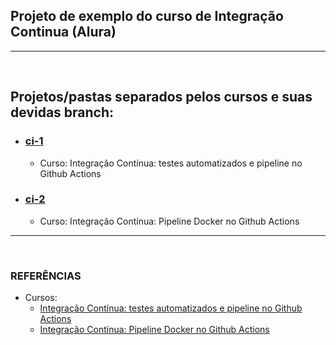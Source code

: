 ## Projeto de exemplo do curso de Integração Continua (Alura)
---
<br>


## Projetos/pastas separados pelos cursos e suas devidas branch:
- ### [ci-1](https://github.com/TomazWill/ci-alura/tree/ci1)
  - Curso: Integração Contínua: testes automatizados e pipeline no Github Actions
  
- ### [ci-2](https://github.com/TomazWill/ci-alura/tree/ci2)
  - Curso: Integração Contínua: Pipeline Docker no Github Actions



---
<br>


###	**REFERÊNCIAS**
- Cursos: <br>
  - [Integração Contínua: testes automatizados e pipeline no Github Actions](https://cursos.alura.com.br/course/integracao-continua-testes-automatizados-pipeline-github-actions "Integração Contínua: testes automatizados e pipeline no Github Actions")
  - [Integração Contínua: Pipeline Docker no Github Actions](https://cursos.alura.com.br/course/integracao-continua-pipeline-docker-github-actions "Integração Contínua: Pipeline Docker no Github Actions")
